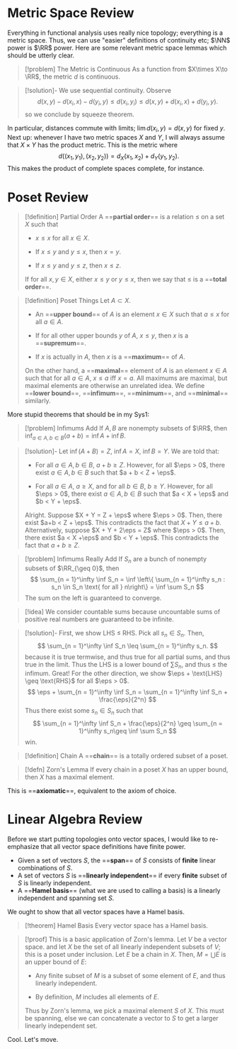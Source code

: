 # Metric Space Review

Everything in functional analysis uses really nice topology; everything is a metric space. Thus, we can use "easier" definitions of continuity etc; $\NN$ power is $\RR$ power. Here are some relevant metric space lemmas which should be utterly clear. 

> [!problem] The Metric is Continuous
As a function from $X\times X\to \RR$, the metric $d$ is continuous. 

> [!solution]-
We use sequential continuity. Observe $$ d(x,y) - d(x_i, x) - d(y_i, y)\leq d(x_i, y_i) \leq d(x,y) + d(x_i, x) + d(y_i, y). $$ so we conclude by squeeze theorem. 

In particular, distances commute with limits; $\lim d(x_i, y) = d(x,y)$ for fixed $y$. Next up: whenever I have two metric spaces $X$ and $Y$, I will always assume that $X\times Y$ has the product metric. This is the metric where $$ d((x_1, y_1), (x_2, y_2)) = d_X(x_1, x_2) + d_Y(y_1, y_2). $$ This makes the product of complete spaces complete, for instance.
# Poset Review 

> [!definition] Partial Order
A ==**partial order**== is a relation $\leq$ on a set $X$ such that 
>  
>  
>  
>  -  $x \leq x$ for all $x\in X$. 
>  
>  -  If $x \leq y$ and $y \leq x$, then $x = y$. 
>  
>  -  If $x \leq y$ and $y \leq z$, then $x \leq z$. 
>  
>  If for all $x,y\in X$, either $x \leq y$ or $y \leq x$, then we say that $\leq$ is a ==**total order**==. 


> [!definition] Poset Things
Let $A\subset X$. 
>  
>  
>  
>  -  An ==**upper bound**== of $A$ is an element $x\in X$ such that $a \leq x$ for all $a\in A$. 
>  
>  -  If for all other upper bounds $y$ of $A$, $x \leq y$, then $x$ is a ==**supremum**==. 
>  
>  -  If $x$ is actually in $A$, then $x$ is a ==**maximum**== of $A$. 
>  
>  On the other hand, a ==**maximal**== element of $A$ is an element $x\in A$ such that for all $a\in A$, $x\leq a$ iff $x = a$. All maximums are maximal, but maximal elements are otherwise an unrelated idea. We define ==**lower bound**==, ==**infimum**==, ==**minimum**==, and ==**minimal**== similarly. 

More stupid theorems that should be in my Sys1: 

> [!problem] Infimums Add
If $A, B$ are nonempty subsets of $\RR$, then $\inf_{a\in A, b\in B}( a + b) = \inf A + \inf B$. 

> [!solution]- 
Let $\inf(A+B) = Z$, $\inf A = X$, $\inf B = Y$. We are told that: 
>  
>  
>  
>  -  For all $a \in A, b\in B$, $a + b \geq Z$. However, for all $\eps > 0$, there exist $a\in A, b\in B$ such that $a + b < Z + \eps$. 
>  
>  -  For all $a \in A$, $a \geq X$, and for all $b \in B$, $b \geq Y$. However, for all $\eps > 0$, there exist $a\in A, b\in B$ such that $a < X + \eps$ and $b < Y + \eps$. 
>  
>  Alright. Suppose $X + Y = Z + \eps$ where $\eps > 0$. Then, there exist $a+b < Z + \eps$. This contradicts the fact that $X + Y \leq a + b$. Alternatively, suppose $X + Y + 2\eps =  Z$ where $\eps > 0$. Then, there exist $a < X +\eps$ and $b < Y + \eps$. This contradicts the fact that $a + b \geq Z$. 


> [!problem] Infimums Really Add
If $S_n$ are a bunch of nonempty subsets of $\RR_{\geq 0}$, then $$ \sum_{n = 1}^\infty \inf S_n = \inf \left\{ \sum_{n = 1}^\infty s_n : s_n \in S_n \text{ for all } n\right\} = \inf \sum S_n $$ The sum on the left is guaranteed to converge. 


> [!idea] 
We consider countable sums because uncountable sums of positive real numbers are guaranteed to be infinite.

> [!solution]-
First, we show LHS $\leq$ RHS. Pick all $s_n \in S_n$. Then, $$ \sum_{n = 1}^\infty \inf S_n \leq \sum_{n = 1}^\infty s_n. $$ because it is true termwise, and thus true for all partial sums, and thus true in the limit. Thus the LHS is a lower bound of $\sum S_n$, and thus $\leq$ the infimum. Great! For the other direction, we show $\eps + \text{LHS} \geq \text{RHS}$ for all $\eps > 0$. $$ \eps + \sum_{n = 1}^\infty \inf S_n = \sum_{n = 1}^\infty \inf S_n + \frac{\eps}{2^n} $$ Thus there exist some $s_n \in S_n$ such that $$ \sum_{n = 1}^\infty \inf S_n + \frac{\eps}{2^n} \geq \sum_{n = 1}^\infty s_n\geq \inf \sum S_n $$ win. 


> [!definition] Chain
A ==**chain**== is a totally ordered subset of a poset. 

>[!defn] Zorn's Lemma
>If every chain in a poset $X$ has an upper bound, then $X$ has a maximal element.

This is ==**axiomatic**==, equivalent to the axiom of choice.
# Linear Algebra Review
Before we start putting topologies onto vector spaces, I would like to re-emphasize that all vector space definitions have finite power.
-  Given a set of vectors $S$, the ==**span**== of $S$ consists of **finite** linear combinations of $S$.
-  A set of vectors $S$ is ==**linearly independent**== if every **finite** subset of $S$ is linearly independent. 
-  A ==**Hamel basis**== (what we are used to calling a basis) is a linearly independent and spanning set $S$. 

We ought to show that all vector spaces have a Hamel basis. 

> [!theorem] Hamel Basis
Every vector space has a Hamel basis. 

> [!proof] 
This is a basic application of Zorn's lemma. Let $V$ be a vector space. and let $X$ be the set of all linearly independent subsets of $V$; this is a poset under inclusion. Let $E$ be a chain in $X$. Then, $M = \bigcup E$ is an upper bound of $E$: 
>  
>  
>  
>  -  Any finite subset of $M$ is a subset of some element of $E$, and thus linearly independent. 
>  
>  -  By definition, $M$ includes all elements of $E$. 
>  
>  Thus by Zorn's lemma, we pick a maximal element $S$ of $X$. This must be spanning, else we can concatenate a vector to $S$ to get a larger linearly independent set. 

Cool. Let's move.